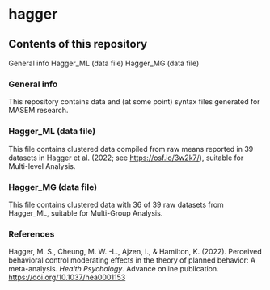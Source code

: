 # hagger

## Contents of this repository
General info
Hagger_ML (data file)
Hagger_MG (data file)

### General info
This repository contains data and (at some point) syntax files generated for MASEM research. 
### Hagger_ML (data file)
This file contains clustered data compiled from raw means reported in 39 datasets in Hagger et al. (2022; see https://osf.io/3w2k7/), suitable for Multi-level Analysis.
### Hagger_MG (data file)
This file contains clustered data with 36 of 39 raw datasets from Hagger_ML, suitable for Multi-Group Analysis.

### References
Hagger, M. S., Cheung, M. W. -L., Ajzen, I., & Hamilton, K. (2022). Perceived behavioral control moderating effects in the theory of planned behavior: A meta-analysis. *Health Psychology*. Advance online publication. https://doi.org/10.1037/hea0001153
